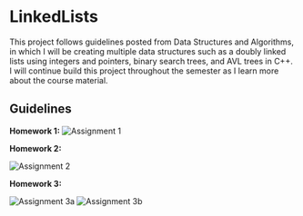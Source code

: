 # LinkedLists

This project follows guidelines posted from Data Structures and Algorithms, in which I 
will be creating multiple data structures such as a doubly linked lists using integers and pointers, 
binary search trees, and AVL trees in C++. I will continue build this project throughout the semester 
as I learn more about the course material.

## Guidelines
**Homework 1:**
![Assignment 1](https://gyazo.com/9d07ac8dedc601989b8088fb7ecdac11.png)

**Homework 2:**

![Assignment 2](https://gyazo.com/b55545d19d2e73e1312d648ef5e59a33.png)

**Homework 3:**

![Assignment 3a](https://gyazo.com/69c7db05bdd22c19eb44578dbf4db803.png)
![Assignment 3b](https://gyazo.com/999621d2b6c7e89157f68fc36a114a37.png)
